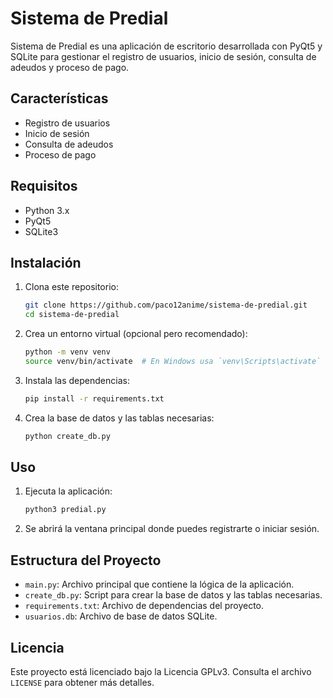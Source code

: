 # Sistema de Predial

Sistema de Predial es una aplicación de escritorio desarrollada con PyQt5 y SQLite para gestionar el registro de usuarios, inicio de sesión, consulta de adeudos y proceso de pago.

## Características

- Registro de usuarios
- Inicio de sesión
- Consulta de adeudos
- Proceso de pago

## Requisitos

- Python 3.x
- PyQt5
- SQLite3

## Instalación

1. Clona este repositorio:

    ```bash
    git clone https://github.com/paco12anime/sistema-de-predial.git
    cd sistema-de-predial
    ```

2. Crea un entorno virtual (opcional pero recomendado):

    ```bash
    python -m venv venv
    source venv/bin/activate  # En Windows usa `venv\Scripts\activate`
    ```

3. Instala las dependencias:

    ```bash
    pip install -r requirements.txt
    ```

4. Crea la base de datos y las tablas necesarias:

    ```bash
    python create_db.py
    ```

## Uso

1. Ejecuta la aplicación:

    ```bash
    python3 predial.py
    ```

2. Se abrirá la ventana principal donde puedes registrarte o iniciar sesión.

## Estructura del Proyecto

- `main.py`: Archivo principal que contiene la lógica de la aplicación.
- `create_db.py`: Script para crear la base de datos y las tablas necesarias.
- `requirements.txt`: Archivo de dependencias del proyecto.
- `usuarios.db`: Archivo de base de datos SQLite.

## Licencia

Este proyecto está licenciado bajo la Licencia GPLv3. Consulta el archivo `LICENSE` para obtener más detalles.
